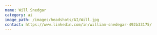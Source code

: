 ```yaml
---
name: Will Snedgar
category: ai
image_path: /images/headshots/AI/Will.jpg
contact: https://www.linkedin.com/in/william-snedegar-492b33175/
---
```


